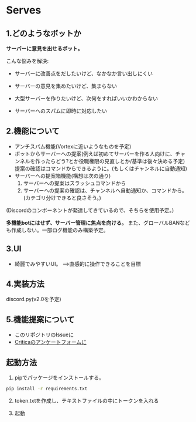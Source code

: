 # Serves

## 1.どのようなボットか

**サーバーに意見を出せるボット。**

こんな悩みを解決:

* サーバーに改善点をだしたいけど、なかなか言い出しにくい

* サーバーの意見を集めたいけど、集まらない

* 大型サーバーを作りたいけど、次何をすればいいかわからない

* サーバーへのスパムに即時に対応したい

## 2.機能について

* アンチスパム機能(Vortexに近いようなものを予定)
* ボットからサーバーへの提案(例えば初めてサーバーを作る人向けに、チャンネルを作ったらどう?とか役職権限の見直しとか/基準は後々決める予定)
   <br>
   提案の確認はコマンドからできるように。(もしくはチャンネルに自動通知)
* サーバーへの提案箱機能(構想は次の通り)
    1. サーバーへの提案はスラッシュコマンドから
    2. サーバーへの提案の確認は、チャンネルへ自動通知か、コマンドから。(カテゴリ分けできると良さそう。)

(Discordのコンポーネントが発達してきているので、そちらを使用予定。)

**多機能botにはせず、サーバー管理に焦点を向ける。**
また、グローバルBANなども作成しない。一部ログ機能のみ構築予定。

## 3.UI

* 綺麗でみやすいUI。
  -->直感的に操作できることを目標

## 4.実装方法

discord.py(v2.0を予定)

## 5.機能提案について

* このリポジトリのIssueに
* [Criticaのアンケートフォームに](https://critica.uno/197665)

## 起動方法

1. pipでパッケージをインストールする。

```cmd
pip install -r requirements.txt
```

2. token.txtを作成し、テキストファイルの中にトークンを入れる

3. 起動